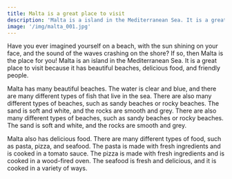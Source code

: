 ```yaml
---
title: Malta is a great place to visit
description: 'Malta is a island in the Mediterranean Sea. It is a great place to visit.'
image: '/img/malta_001.jpg'
---
```


Have you ever imagined yourself on a beach, with the sun shining on your face, and the sound of the waves crashing on the shore? If so, then Malta is the place for you! Malta is an island in the Mediterranean Sea. It is a great place to visit because it has beautiful beaches, delicious food, and friendly people.

Malta has many beautiful beaches. The water is clear and blue, and there are many different types of fish that live in the sea. There are also many different types of beaches, such as sandy beaches or rocky beaches. The sand is soft and white, and the rocks are smooth and grey. There are also many different types of beaches, such as sandy beaches or rocky beaches. The sand is soft and white, and the rocks are smooth and grey.

Malta also has delicious food. There are many different types of food, such as pasta, pizza, and seafood. The pasta is made with fresh ingredients and is cooked in a tomato sauce. The pizza is made with fresh ingredients and is cooked in a wood-fired oven. The seafood is fresh and delicious, and it is cooked in a variety of ways.
